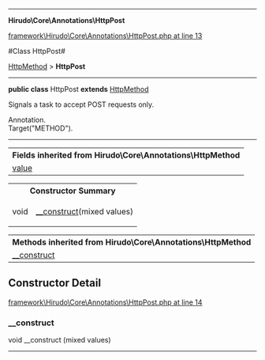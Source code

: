 

- - -

**Hirudo\Core\Annotations\HttpPost**


<a href="https://github.com/JeyDotC/Hirudo/blob/master/framework/Hirudo/Core/Annotations/HttpPost.php#L13" target='_blank'>framework\Hirudo\Core\Annotations\HttpPost.php at line 13</a>

#Class HttpPost#

<a href="https://github.com/JeyDotC/Hirudo-docs/blob/master/Hirudo/Core/Annotations/HttpMethod.md">HttpMethod</a>
 &gt; **HttpPost**




- - -

<p><strong>public  class</strong> <span>HttpPost</span>
<strong>extends</strong> <a href="https://github.com/JeyDotC/Hirudo-docs/blob/master/Hirudo/Core/Annotations/HttpMethod.md">HttpMethod</a>

</p>

<div class="comment" id="overview_description"><p>Signals a task to accept POST requests only.</p></div>

<dl>
<dt>Annotation.</dt>
<dt>Target("METHOD").</dt>
</dl>


<hr />

<table class="inherit">
<tr><th colspan="2">Fields inherited from Hirudo\Core\Annotations\HttpMethod</th></tr>
<tr><td><a href="https://github.com/JeyDotC/Hirudo-docs/blob/master/Hirudo/Core/Annotations/HttpMethod.md#value">value</a></td></tr></table>

<table id="summary_constructor">
<tr><th colspan="2">Constructor Summary</th></tr>
<tr>
<td><span class='k'></span> <span class='nx'>void</span></td>
<td class="description"><p class="name"><a href="#__construct">__construct</a>(mixed values)</p></td>
</tr>
</table>

<table class="inherit">
<tr><th colspan="2">Methods inherited from Hirudo\Core\Annotations\HttpMethod</th></tr>
<tr><td><a href="https://github.com/JeyDotC/Hirudo-docs/blob/master/Hirudo/Core/Annotations/HttpMethod.md#__construct">__construct</a></td></tr></table>

<h2>Constructor Detail</h2>


<a href="https://github.com/JeyDotC/Hirudo/blob/master/framework/Hirudo/Core/Annotations/HttpPost.php#L14" target='_blank'>framework\Hirudo\Core\Annotations\HttpPost.php at line 14</a>

<h3 id="__construct">__construct</h3>
<span class='k'></span> <span class='nx'>void</span> <span class='nf'>__construct</span> (mixed values)

<div class="details">

</div>

- - -

